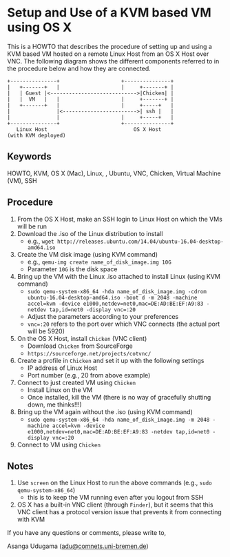 Setup and Use of a KVM based VM using OS X
===========================================

This is a HOWTO that describes the procedure of setting up and using a KVM based VM hosted on a remote Linux Host from an OS X Host over VNC. The following diagram shows the different components referred to in the procedure below and how they are connected.

    +---------------+                    +---------------+
    |   +-------+   |                    |     +-------+ |
    |   | Guest |<---------------------------->|Chicken| |
    |   |  VM   |   |                    |     +-------+ |
    |   +-------+   |                    |     +-----+   |
    |               |<------------------------>| ssh |   |
    |               |                    |     +-----+   |
    +---------------+                    +---------------+
       Linux Host                            OS X Host 
    (with KVM deployed)


Keywords
---------
HOWTO, KVM, OS X (Mac), Linux, , Ubuntu, VNC, Chicken, Virtual Machine (VM), SSH


Procedure
---------

1. From the OS X Host, make an SSH login to Linux Host on which the VMs will be run
2. Download the .iso of the Linux distribution to install
   - e.g., `wget http://releases.ubuntu.com/14.04/ubuntu-16.04-desktop-amd64.iso`
3. Create the VM disk image (using KVM command)
   - e.g., `qemu-img create name_of_disk_image.img 10G`
   - Parameter `10G` is the disk space
4. Bring up the VM with the Linux .iso attached to install Linux (using KVM command)
   - `sudo qemu-system-x86_64 -hda name_of_disk_image.img -cdrom ubuntu-16.04-desktop-amd64.iso -boot d -m 2048 -machine accel=kvm -device e1000,netdev=net0,mac=DE:AD:BE:EF:A9:83 -netdev tap,id=net0 -display vnc=:20`
   - Adjust the parameters according to your preferences
   - `vnc=:20` refers to the port over which VNC connects (the actual port will be 5920)
5. On the OS X Host, install `Chicken` (VNC client)
   - Download `Chicken` from SourceForge 
   - `https://sourceforge.net/projects/cotvnc/`
6. Create a profile in `Chicken` and set it up with the following settings
   - IP address of Linux Host
   - Port number (e.g., 20 from above example)
7. Connect to just created VM using `Chicken`
   - Install Linux on the VM
   - Once installed, kill the VM (there is no way of gracefully shutting down, me thinks!!!)
8. Bring up the VM again without the .iso (using KVM command)
   - `sudo qemu-system-x86_64 -hda name_of_disk_image.img -m 2048 -machine accel=kvm -device e1000,netdev=net0,mac=DE:AD:BE:EF:A9:83 -netdev tap,id=net0 -display vnc=:20`
9. Connect to VM using `Chicken`


Notes
-----

1. Use `screen` on the Linux Host to run the above commands (e.g., `sudo qemu-system-x86_64`) 
   - this is to keep the VM running even after you logout from SSH
2. OS X has a built-in VNC client (through `Finder`), but it seems that this VNC client has a protocol version issue that prevents it from connecting with KVM

If you have any questions or comments, please write to,

Asanga Udugama (adu@comnets.uni-bremen.de)
